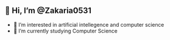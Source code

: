 ## 👋 Hi, I’m @Zakaria0531
- 👀 I’m interested in artificial intellegence and computer science
- 🌱 I’m currently studying Computer Science
